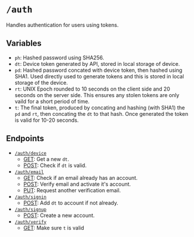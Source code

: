 # `/auth`
Handles authentication for users using tokens.

## Variables
- `ph`: Hashed password using SHA256.
- `dt`: Device token generated by API, stored in local storage of device.
- `pd`: Hashed password concated with device token, then hashed using SHA1. Used directly used to generate tokens and this is stored in local storage of the device.
- `rt`: UNIX Epoch rounded to 10 seconds on the client side and 20 seconds on the server side. This ensures any stolen tokens are only vaild for a short period of time.
- `t`: The final token, produced by concating and hashing (with SHA1) the `pd` and `rt`, then concating the `dt` to that hash. Once generated the token is valid for 10-20 seconds.

## Endpoints
- [`/auth/device`](/docs/api/auth/device)
    - [GET](/docs/api/auth/device#get): Get a new `dt`.
    - [POST](/docs/api/auth/device#post): Check if `dt` is valid.
- [`/auth/email`](/docs/api/auth/email)
    - [GET](/docs/api/auth/email#get): Check if an email already has an account.
    - [POST](/docs/api/auth/email#post): Verify email and activate it's account.
    - [PUT](/docs/api/auth/email#put): Request another verification email.
- [`/auth/signin`](/docs/api/auth/signin)
    - [POST](/docs/api/auth/signin#post): Add `dt` to account if not already.
- [`/auth/signup`](/docs/api/auth/signup)
    - [POST](/docs/api/auth/signup#post): Create a new account.
- [`/auth/verify`](/docs/api/auth/verify.md)
    - [GET](/docs/api/auth/verify#get): Make sure `t` is valid
